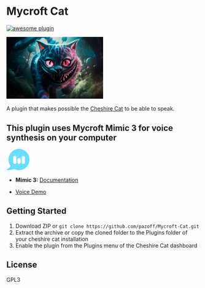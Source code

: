 # Mycroft Cat

[![awesome plugin](https://custom-icon-badges.demolab.com/static/v1?label=&message=awesome+plugin&color=383938&style=for-the-badge&logo=cheshire_cat_ai)](https://)  

<img src="https://raw.githubusercontent.com/cheshire-cat-ai/.github/main/profile/ccat_art.png" alt="Cheshire Cat" width="50%">

A plugin that makes possible the [Cheshire Cat](https://github.com/cheshire-cat-ai) to be able to speak.

## This plugin uses Mycroft Mimic 3 for voice synthesis on your computer
<img src="https://github.com/pazoff/Mycroft-Cat/blob/main/Mimic_color_600px.png?raw=true" alt="Mimic 3" width="12%">

 - **Mimic 3:** [Documentation](https://mycroft-ai.gitbook.io/docs/mycroft-technologies/mimic-tts/mimic-3)

 - [Voice Demo](https://github.com/pazoff/Mycroft-Cat/raw/main/voice_demo.wav)

 ## Getting Started
1. Download ZIP or `git clone https://github.com/pazoff/Mycroft-Cat.git`
2. Extract the archive or copy the cloned folder to the Plugins folder of your cheshire cat installation
3. Enable the plugin from the Plugins menu of the Cheshire Cat dashboard

## License
GPL3


